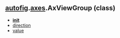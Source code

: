 ## [autofig](autofig.md).[axes](autofig.axes.md).AxViewGroup (class)

* [__init__](autofig.axes.AxViewGroup.__init__.md)
* [direction](autofig.axes.AxViewGroup.direction.md)
* [value](autofig.axes.AxViewGroup.value.md)
